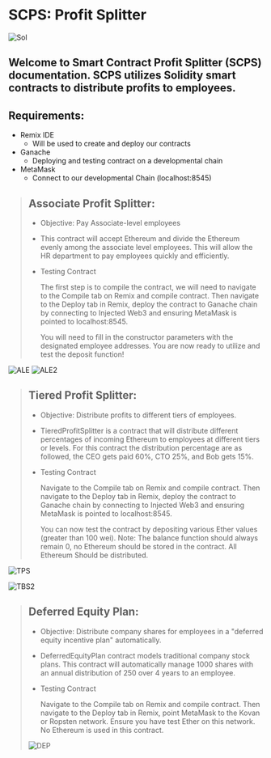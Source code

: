 # SCPS: Profit Splitter

![Sol](Images/sol.jpg)

## Welcome to Smart Contract Profit Splitter (SCPS) documentation. SCPS utilizes Solidity smart contracts to distribute profits to employees.

## Requirements:

- Remix IDE
  - Will be used to create and deploy our contracts
- Ganache
  - Deploying and testing contract on a developmental chain 
- MetaMask
  - Connect to our developmental Chain (localhost:8545)

> ## Associate Profit Splitter:
>
>- Objective: Pay Associate-level employees
>
>- This contract will accept Ethereum and divide the Ethereum evenly among the associate level employees. This will allow the HR department to pay employees quickly and efficiently.
>
>- Testing Contract
>
>   The first step is to compile the contract, we will need to navigate to the Compile tab on Remix and compile contract. Then navigate to the Deploy tab in Remix, deploy the contract to Ganache chain by connecting to Injected Web3 and ensuring MetaMask is pointed to localhost:8545.
>
>   You will need to fill in the constructor parameters with the designated employee addresses. You are now ready to utilize and test the deposit function!

![ALE](Images/AssociateProfitSplitter.JPG)
![ALE2](Images/AssociateProfitSplitter2.JPG)

> ## Tiered Profit Splitter:
>
> - Objective: Distribute profits to different tiers of employees.
>
> - TieredProfitSplitter is a contract that will distribute different percentages of incoming Ethereum to employees at different tiers or levels. For this contract the distribution percentage are as followed, the CEO gets paid 60%, CTO 25%, and Bob gets 15%.
> - Testing Contract
>
>   Navigate to the Compile tab on Remix and compile contract. Then navigate to the Deploy tab in Remix, deploy the contract to Ganache chain by connecting to Injected Web3 and ensuring MetaMask is pointed to localhost:8545.
>
>   You can now test the contract by depositing various Ether values (greater than 100 wei). Note: The balance function should always remain 0, no Ethereum should be stored in the contract. All Ethereum Should be distributed.

![TPS](Images/tieres.jpg)

![TBS2](Images/tiere2.jpg)

> ## Deferred Equity Plan:
>
> - Objective: Distribute company shares for employees in a "deferred equity incentive plan" automatically.
>
> - DeferredEquityPlan contract models traditional company stock plans. This contract will automatically manage 1000 shares with an annual distribution of 250 over 4 years to an employee.
> - Testing Contract
>
>   Navigate to the Compile tab on Remix and compile contract. Then navigate to the Deploy tab in Remix, point MetaMask to the Kovan or Ropsten network. Ensure you have test Ether on this network.
> No Ethereum is used in this contract. 
> 
>![DEP](Images/DeferredEquity.jpg)
